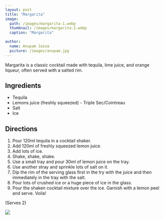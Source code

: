 ```yaml
---
layout: post
title: "Margarita"
image:
  path: /images/margarita-1.webp
  thumbnail: /images/margarita-2.webp
  caption: "Margarita"

author:
  name: Anupam Jaina
  picture: /images/anupam.jpg
---
```


Margarita is a classic cocktail made with tequila, lime juice, and orange liqueur, often served with a salted rim.

## Ingredients

- Tequila
- ⁠⁠Lemons juice (freshly squeezed)
  ⁠- Triple Sec/Cointreau
- ⁠⁠Salt
- ⁠⁠Ice

## Directions

1. Pour 120ml tequila in a cocktail shaker.
2. Add 120ml of freshly squeezed lemon juice.
3. Add lots of ice.
4. Shake, shake, shake.
5. Use a small tray and pour 30ml of lemon juice on the tray.
6. Use another stray and sprinkle lots of salt on it.
7. Dip the rim of the serving glass first in the try with the juice and then immediately in the tray with the salt.
8. Pour lots of crushed ice or a huge piece of ice in the glass.
9. Pour the shaken cocktail mixture over the ice. Garnish with a lemon peel and serve. Voila!

(Serves 2)

<img src="/rosies-recipes/images/margarita-2.webp">
